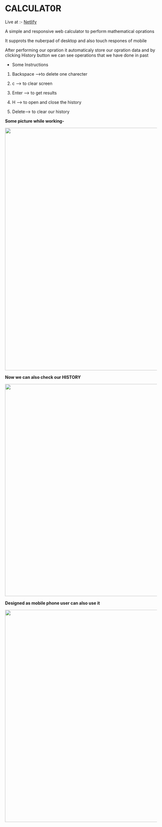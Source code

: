 # CALCULAT0R
Live at :- [Netlify](https://dashing-frangollo-360334.netlify.app/)

A simple and responsive web calculator to perform mathematical oprations


It supprots the  nuberpad of desktop and also  touch respones of mobile 


After performing our opration it automaticaly store our opration data and by clicking History button we can see operations that we have done in past


* Some Instructions

 1. Backspace -->to delete one charecter

 2. c     --> to clear screen 

 3. Enter  --> to get results 

 4. H     --> to open and close the history 

 5. Delete--> to clear our history 








**Some picture while working-**

<img src="https://user-images.githubusercontent.com/119421686/227002340-6612d202-4405-4972-a63a-18d20a755896.png" width="800"> 


**Now we can also check our HISTORY**

<img src="https://user-images.githubusercontent.com/119421686/227202112-0108f499-0a39-431d-8735-678fa865dfb7.png" width="700">



**Designed as mobile phone user can also use it**


<img src="https://user-images.githubusercontent.com/119421686/227444116-71755f41-6e54-49fc-8659-672d62d5509e.jpg" width="700">

